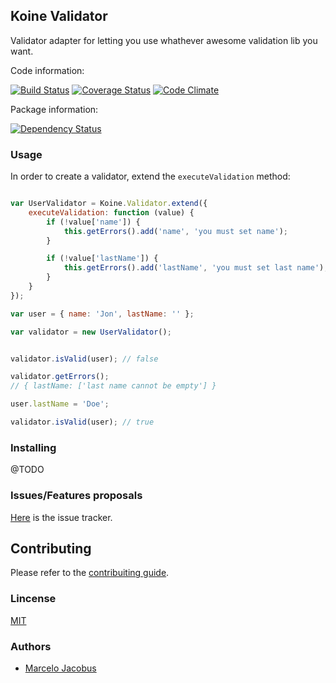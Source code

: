 Koine Validator
-----------------

Validator adapter for letting you use whathever awesome validation lib you want.


Code information:

[![Build Status](https://travis-ci.org/koinejs/Validator.png?branch=master)](https://travis-ci.org/koinejs/Validator)
[![Coverage Status](https://coveralls.io/repos/koinejs/Validator/badge.png?branch=master)](https://coveralls.io/r/koinejs/Validator?branch=master)
[![Code Climate](https://codeclimate.com/github/koinejs/Validator.png)](https://codeclimate.com/github/koinejs/Validator)

Package information:

[![Dependency Status](https://gemnasium.com/koinejs/Validator.png)](https://gemnasium.com/koinejs/Validator)


### Usage

In order to create a validator, extend the ```executeValidation``` method:

```javascript

var UserValidator = Koine.Validator.extend({
    executeValidation: function (value) {
        if (!value['name']) {
            this.getErrors().add('name', 'you must set name');
        }

        if (!value['lastName']) {
            this.getErrors().add('lastName', 'you must set last name');
        }
    }
});

var user = { name: 'Jon', lastName: '' };

var validator = new UserValidator();


validator.isValid(user); // false

validator.getErrors();
// { lastName: ['last name cannot be empty'] }

user.lastName = 'Doe';

validator.isValid(user); // true
```

### Installing

@TODO

### Issues/Features proposals

[Here](https://github.com/koinejs/Validator/issues) is the issue tracker.

## Contributing

Please refer to the [contribuiting guide](https://github.com/koinejs/Validator/blob/master/CONTRIBUTING.md).

### Lincense
[MIT](MIT-LICENSE)

### Authors

- [Marcelo Jacobus](https://github.com/mjacobus)
